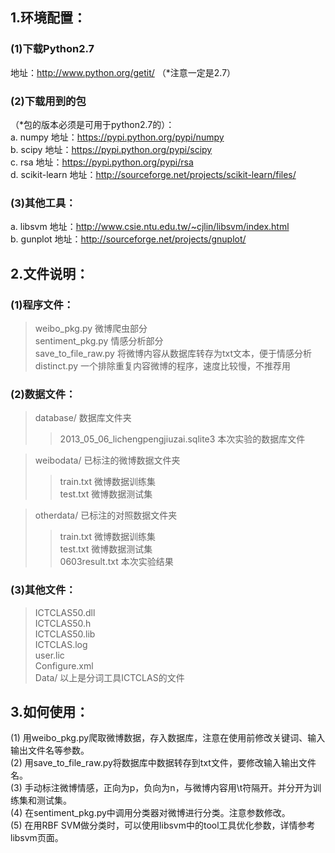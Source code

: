 1.环境配置：
---------------------------
### (1)下载Python2.7
地址：http://www.python.org/getit/ （*注意一定是2.7）
### (2)下载用到的包
（*包的版本必须是可用于python2.7的）：<br />
a. numpy 地址：https://pypi.python.org/pypi/numpy<br />
b. scipy 地址：https://pypi.python.org/pypi/scipy<br />
c. rsa 地址：https://pypi.python.org/pypi/rsa<br />
d. scikit-learn 地址：http://sourceforge.net/projects/scikit-learn/files/<br />
### (3)其他工具：
a. libsvm 地址：http://www.csie.ntu.edu.tw/~cjlin/libsvm/index.html<br />
b. gunplot 地址：http://sourceforge.net/projects/gnuplot/

2.文件说明：
-----------------------------------------
### (1)程序文件：

> weibo_pkg.py    微博爬虫部分<br />
> sentiment_pkg.py    情感分析部分<br />
> save_to_file_raw.py    将微博内容从数据库转存为txt文本，便于情感分析<br />
> distinct.py    一个排除重复内容微博的程序，速度比较慢，不推荐用

### (2)数据文件：
> database/    数据库文件夹<br />
> > 2013_05_06_lichengpengjiuzai.sqlite3    本次实验的数据库文件

> weibodata/    已标注的微博数据文件夹<br />
> > train.txt    微博数据训练集<br />
> > test.txt    微博数据测试集

> otherdata/    已标注的对照数据文件夹<br />
> > train.txt    微博数据训练集<br />
> > test.txt    微博数据测试集<br />
> > 0603result.txt    本次实验结果

### (3)其他文件：
> ICTCLAS50.dll<br />
> ICTCLAS50.h<br />
> ICTCLAS50.lib<br />
> ICTCLAS.log<br />
> user.lic<br />
> Configure.xml<br />
> Data/    以上是分词工具ICTCLAS的文件


3.如何使用：
------------------------------------------
(1) 用weibo_pkg.py爬取微博数据，存入数据库，注意在使用前修改关键词、输入输出文件名等参数。<br />
(2) 用save_to_file_raw.py将数据库中数据转存到txt文件，要修改输入输出文件名。<br />
(3) 手动标注微博情感，正向为p，负向为n，与微博内容用\t符隔开。并分开为训练集和测试集。<br />
(4) 在sentiment_pkg.py中调用分类器对微博进行分类。注意参数修改。<br />
(5) 在用RBF SVM做分类时，可以使用libsvm中的tool工具优化参数，详情参考libsvm页面。<br />
